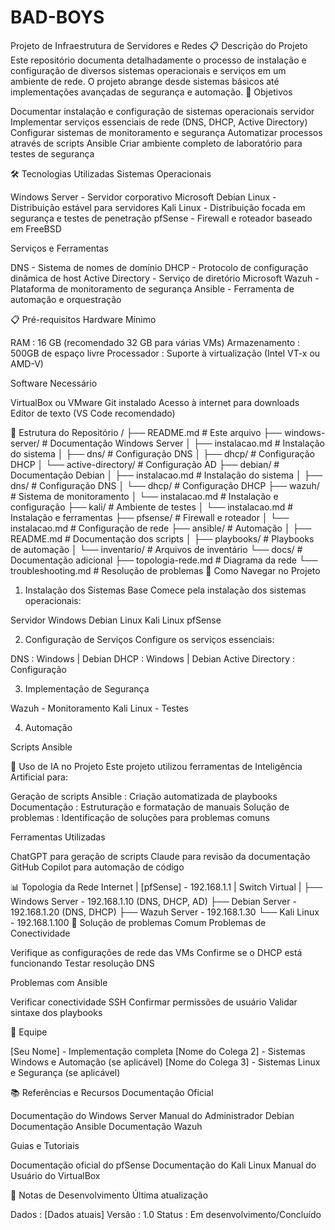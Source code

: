 # BAD-BOYS
Projeto de Infraestrutura de Servidores e Redes
📋 Descrição do Projeto
Este repositório documenta detalhadamente o processo de instalação e configuração de diversos sistemas operacionais e serviços em um ambiente de rede. O projeto abrange desde sistemas básicos até implementações avançadas de segurança e automação.
🎯 Objetivos

Documentar instalação e configuração de sistemas operacionais servidor
Implementar serviços essenciais de rede (DNS, DHCP, Active Directory)
Configurar sistemas de monitoramento e segurança
Automatizar processos através de scripts Ansible
Criar ambiente completo de laboratório para testes de segurança

🛠️ Tecnologias Utilizadas
Sistemas Operacionais

Windows Server - Servidor corporativo Microsoft
Debian Linux - Distribuição estável para servidores
Kali Linux - Distribuição focada em segurança e testes de penetração
pfSense - Firewall e roteador baseado em FreeBSD

Serviços e Ferramentas

DNS - Sistema de nomes de domínio
DHCP - Protocolo de configuração dinâmica de host
Active Directory - Serviço de diretório Microsoft
Wazuh - Plataforma de monitoramento de segurança
Ansible - Ferramenta de automação e orquestração

📋 Pré-requisitos
Hardware Mínimo

RAM : 16 GB (recomendado 32 GB para várias VMs)
Armazenamento : 500GB de espaço livre
Processador : Suporte à virtualização (Intel VT-x ou AMD-V)

Software Necessário

VirtualBox ou VMware
Git instalado
Acesso à internet para downloads
Editor de texto (VS Code recomendado)

📁 Estrutura do Repositório
/
├── README.md                    # Este arquivo
├── windows-server/              # Documentação Windows Server
│   ├── instalacao.md           # Instalação do sistema
│   ├── dns/                    # Configuração DNS
│   ├── dhcp/                   # Configuração DHCP
│   └── active-directory/       # Configuração AD
├── debian/                     # Documentação Debian
│   ├── instalacao.md          # Instalação do sistema
│   ├── dns/                   # Configuração DNS
│   └── dhcp/                  # Configuração DHCP
├── wazuh/                     # Sistema de monitoramento
│   └── instalacao.md         # Instalação e configuração
├── kali/                      # Ambiente de testes
│   └── instalacao.md         # Instalação e ferramentas
├── pfsense/                   # Firewall e roteador
│   └── instalacao.md         # Configuração de rede
├── ansible/                   # Automação
│   ├── README.md             # Documentação dos scripts
│   ├── playbooks/            # Playbooks de automação
│   └── inventario/           # Arquivos de inventário
└── docs/                     # Documentação adicional
    ├── topologia-rede.md     # Diagrama da rede
    └── troubleshooting.md    # Resolução de problemas
🚀 Como Navegar no Projeto
1. Instalação dos Sistemas Base
Comece pela instalação dos sistemas operacionais:

Servidor Windows
Debian Linux
Kali Linux
pfSense

2. Configuração de Serviços
Configure os serviços essenciais:

DNS : Windows | Debian
DHCP : Windows | Debian
Active Directory : Configuração

3. Implementação de Segurança

Wazuh - Monitoramento
Kali Linux - Testes

4. Automação

Scripts Ansible

🤖 Uso de IA no Projeto
Este projeto utilizou ferramentas de Inteligência Artificial para:

Geração de scripts Ansible : Criação automatizada de playbooks
Documentação : Estruturação e formatação de manuais
Solução de problemas : Identificação de soluções para problemas comuns

Ferramentas Utilizadas

ChatGPT para geração de scripts
Claude para revisão da documentação
GitHub Copilot para automação de código

📊 Topologia da Rede
Internet
    |
[pfSense] - 192.168.1.1
    |
Switch Virtual
    |
├── Windows Server - 192.168.1.10 (DNS, DHCP, AD)
├── Debian Server - 192.168.1.20 (DNS, DHCP)
├── Wazuh Server - 192.168.1.30
└── Kali Linux - 192.168.1.100
🔧 Solução de problemas Comum
Problemas de Conectividade

Verifique as configurações de rede das VMs
Confirme se o DHCP está funcionando
Testar resolução DNS

Problemas com Ansible

Verificar conectividade SSH
Confirmar permissões de usuário
Validar sintaxe dos playbooks

👥 Equipe

[Seu Nome] - Implementação completa
[Nome do Colega 2] - Sistemas Windows e Automação (se aplicável)
[Nome do Colega 3] - Sistemas Linux e Segurança (se aplicável)

📚 Referências e Recursos
Documentação Oficial

Documentação do Windows Server
Manual do Administrador Debian
Documentação Ansible
Documentação Wazuh

Guias e Tutoriais

Documentação oficial do pfSense
Documentação do Kali Linux
Manual do Usuário do VirtualBox

📝 Notas de Desenvolvimento
Última atualização

Dados : [Dados atuais]
Versão : 1.0
Status : Em desenvolvimento/Concluído
